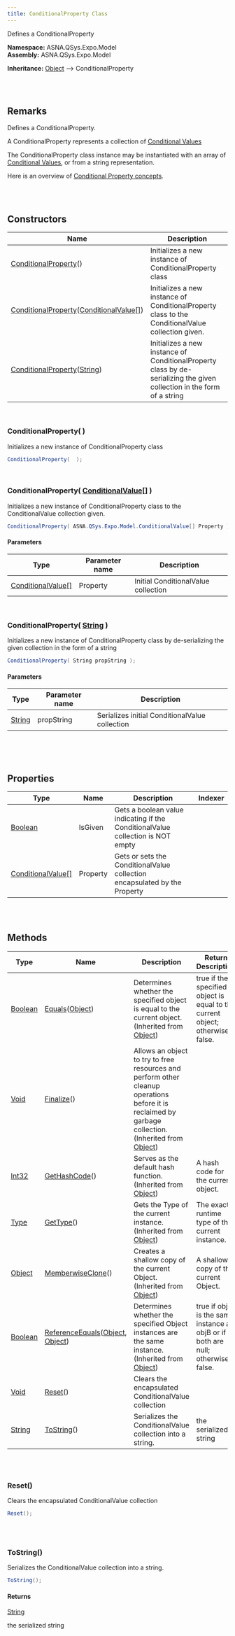 ```yaml
---
title: ConditionalProperty Class
---
```


<style>
tr td:first-child {
    white-space: nowrap;
}
</style>

Defines a ConditionalProperty

**Namespace:** ASNA.QSys.Expo.Model <br/>
**Assembly:** ASNA.QSys.Expo.Model

**Inheritance:** [Object](https://docs.microsoft.com/en-us/dotnet/api/system.object) --> ConditionalProperty

<br>
<br>

## Remarks

Defines a ConditionalProperty.

A ConditionalProperty represents a collection of [Conditional Values](/reference/asna-qsys-expo/expo-model/conditional-value.html)

The ConditionalProperty class instance may be instantiated with an array of [Conditional Values](/reference/asna-qsys-expo/expo-model/conditional-value.html), or from a string representation.  

Here is an overview of [Conditional Property concepts](/reference/asna-qsys-expo/expo-model/conditional-properties-overview.html).

<br>
<br>

## Constructors

| Name |  Description 
| --- | --- 
| [ConditionalProperty](#conditionalproperty)() | Initializes a new instance of ConditionalProperty class 
| [ConditionalProperty](#conditionalpropertyconditionalvalue[])([ConditionalValue[]](/reference/asna-qsys-expo/expo-model/conditional-value.html)) | Initializes a new instance of ConditionalProperty class to the ConditionalValue collection given. 
| [ConditionalProperty](#conditionalpropertystring)([String](https://docs.microsoft.com/en-us/dotnet/api/system.string)) | Initializes a new instance of ConditionalProperty class by de-serializing the given collection in the form of a string 

<br>

### ConditionalProperty(  )

Initializes a new instance of ConditionalProperty class

```cs
ConditionalProperty(  );
```


<br>

### ConditionalProperty( [ConditionalValue[]](/reference/asna-qsys-expo/expo-model/conditional-value.html) )

Initializes a new instance of ConditionalProperty class to the ConditionalValue collection given.

```cs
ConditionalProperty( ASNA.QSys.Expo.Model.ConditionalValue[] Property );
```

#### Parameters

| Type | Parameter name | Description
| --- | --- | ---
| [ConditionalValue[]](/reference/asna-qsys-expo/expo-model/conditional-value.html) | Property | Initial ConditionalValue collection 

<br>

### ConditionalProperty( [String](https://docs.microsoft.com/en-us/dotnet/api/system.string) )

Initializes a new instance of ConditionalProperty class by de-serializing the given collection in the form of a string

```cs
ConditionalProperty( String propString );
```

#### Parameters

| Type | Parameter name | Description
| --- | --- | ---
| [String](https://docs.microsoft.com/en-us/dotnet/api/system.string) | propString | Serializes initial ConditionalValue collection 

<br>


<br>
<br>

## Properties

| Type | Name | Description | Indexer
| --- | --- | --- | --- 
| [Boolean](https://docs.microsoft.com/en-us/dotnet/api/system.boolean) | IsGiven | Gets a boolean value indicating if the ConditionalValue collection is NOT empty | 
| [ConditionalValue[]](/reference/asna-qsys-expo/expo-model/conditional-value.html) | Property | Gets or sets the ConditionalValue collection encapsulated by the Property | 

<br>
<br>

## Methods

| Type | Name | Description | Return Description 
| --- | --- | --- | --- 
| [Boolean](https://docs.microsoft.com/en-us/dotnet/api/system.boolean) | [Equals](https://docs.microsoft.com/en-us/dotnet/api/system.object.equals)([Object](https://docs.microsoft.com/en-us/dotnet/api/system.object)) | Determines whether the specified object is equal to the current object.<br>(Inherited from [Object](https://docs.microsoft.com/en-us/dotnet/api/system.object)) | true if the specified object is equal to the current object; otherwise, false.
| [Void](https://docs.microsoft.com/en-us/dotnet/api/system.void) | [Finalize](https://docs.microsoft.com/en-us/dotnet/api/system.object.finalize)() | Allows an object to try to free resources and perform other cleanup operations before it is reclaimed by garbage collection.<br>(Inherited from [Object](https://docs.microsoft.com/en-us/dotnet/api/system.object)) | 
| [Int32](https://docs.microsoft.com/en-us/dotnet/api/system.int32) | [GetHashCode](https://docs.microsoft.com/en-us/dotnet/api/system.object.gethashcode)() | Serves as the default hash function.<br>(Inherited from [Object](https://docs.microsoft.com/en-us/dotnet/api/system.object)) | A hash code for the current object.
| [Type](https://docs.microsoft.com/en-us/dotnet/api/system.type) | [GetType](https://docs.microsoft.com/en-us/dotnet/api/system.object.gettype)() | Gets the Type of the current instance.<br>(Inherited from [Object](https://docs.microsoft.com/en-us/dotnet/api/system.object)) | The exact runtime type of the current instance.
| [Object](https://docs.microsoft.com/en-us/dotnet/api/system.object) | [MemberwiseClone](https://docs.microsoft.com/en-us/dotnet/api/system.object.memberwiseclone)() | Creates a shallow copy of the current Object.<br>(Inherited from [Object](https://docs.microsoft.com/en-us/dotnet/api/system.object)) | A shallow copy of the current Object.
| [Boolean](https://docs.microsoft.com/en-us/dotnet/api/system.boolean) | [ReferenceEquals](https://docs.microsoft.com/en-us/dotnet/api/system.object.referenceequals)([Object](https://docs.microsoft.com/en-us/dotnet/api/system.object), [Object](https://docs.microsoft.com/en-us/dotnet/api/system.object)) | Determines whether the specified Object instances are the same instance.<br>(Inherited from [Object](https://docs.microsoft.com/en-us/dotnet/api/system.object)) | true if objA is the same instance as objB or if both are null; otherwise, false.
| [Void](https://docs.microsoft.com/en-us/dotnet/api/system.void) | [Reset](#reset)() | Clears the encapsulated ConditionalValue collection | 
| [String](https://docs.microsoft.com/en-us/dotnet/api/system.string) | [ToString](#tostring)() | Serializes the ConditionalValue collection into a string. | the serialized string

<br>
<br>

### Reset()

Clears the encapsulated ConditionalValue collection

```cs
Reset();
```


<br>
<br>

### ToString()

Serializes the ConditionalValue collection into a string.

```cs
ToString();
```

#### Returns

[String](https://docs.microsoft.com/en-us/dotnet/api/system.string)

the serialized string


<br>
<br>

